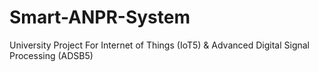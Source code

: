 # Smart-ANPR-System
University Project For Internet of Things (IoT5) &amp; Advanced Digital Signal Processing (ADSB5)
